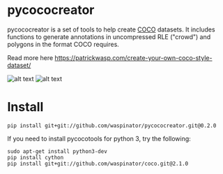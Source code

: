 # pycococreator

pycococreator is a set of tools to help create [COCO](http://cocodataset.org) datasets. It includes functions to generate annotations in uncompressed RLE ("crowd") and polygons in the format COCO requires.

Read more here https://patrickwasp.com/create-your-own-coco-style-dataset/

![alt text](https://i.imgur.com/iQSPjeC.png "input files")
![alt text](https://i.imgur.com/py2aYK9.png "output")

# Install

`pip install git+git://github.com/waspinator/pycococreator.git@0.2.0`

If you need to install pycocotools for python 3, try the following:

```
sudo apt-get install python3-dev
pip install cython
pip install git+git://github.com/waspinator/coco.git@2.1.0
```
